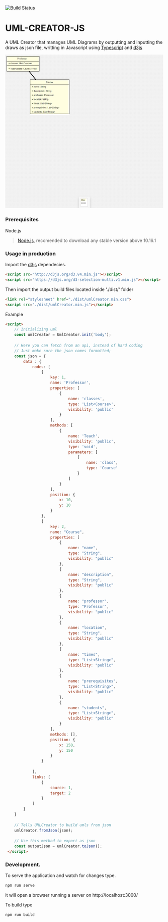 ![Build Status](https://travis-ci.org/TalissonJunior/UML-CREATOR.svg?branch=master)
# UML-CREATOR-JS

A UML Creator that manages UML Diagrams by outputting and inputting the draws as json file,  writting in Javascript using [Typescript](https://www.typescriptlang.org/) and [d3js](https://d3js.org/) 


![Example](https://raw.githubusercontent.com/TalissonJunior/UML-CREATOR/master/.github/example.jpg)

### Prerequisites

Node.js 
 
>[Node.js](https://nodejs.org/), recomended to download any stable version above 10.16.1


### Usage in production

Import the [d3js](https://d3js.org/) dependecies. 
```html
<script src="http://d3js.org/d3.v4.min.js"></script>
<script src="https://d3js.org/d3-selection-multi.v1.min.js"></script>
```

Then import the output build files located inside './dist/' folder
```html
<link rel="stylesheet" href="./dist/umlCreator.min.css">
<script src="./dist/umlCreator.min.js"></script>
```

Example
```html
<script>
    // Initializing uml
    const umlCreator = UmlCreator.init('body');

    // Here you can fetch from an api, instead of hard coding
    // Just make sure the json comes formatted;
    const json = {
        data : {
            nodes: [
                {
                    key: 1,
                    name: 'Professor',
                    properties: [
                        {
                            name: 'classes',
                            type: 'List<Course>',
                            visibility: 'public'
                        }
                    ],
                    methods: [
                        {
                            name: 'Teach',
                            visibility: 'public',
                            type: 'void',
                            parameters: [
                                {
                                    name: 'class',
                                    type: 'Course'
                                }
                            ]
                        }
                    ],
                    position: {
                        x: 10,
                        y: 10
                    }
                },
                {
                    key: 2,
                    name: "Course",
                    properties: [
                        { 
                            name: "name", 
                            type: "String", 
                            visibility: "public" 
                        },
                        { 
                            name: "description", 
                            type: "String", 
                            visibility: "public" 
                        },
                        { 
                            name: "professor", 
                            type: "Professor", 
                            visibility: "public" 
                        },
                        { 
                            name: "location", 
                            type: "String", 
                            visibility: "public" 
                        },
                        { 
                            name: "times", 
                            type: "List<String>", 
                            visibility: "public" 
                        },
                        { 
                            name: "prerequisites", 
                            type: "List<String>", 
                            visibility: "public" 
                        },
                        { 
                            name: "students", 
                            type: "List<String>", 
                            visibility: "public" 
                        }
                    ],
                    methods: [],
                    position: {
                        x: 150,
                        y: 150
                    }
                }

            ],
            links: [
                {
                    source: 1,
                    target: 2
                }
            ]
        }
    }

    // Tells UMLCreator to build umls from json
    umlCreator.fromJson(json);

    // Use this method to export as json
    const outputJson = umlCreator.toJson();
 </script>
```
### Development.


To serve the application and watch for changes type. 
```sh
npm run serve
```
it will open a browser running a server on http://localhost:3000/

To build type

```sh
npm run build
```